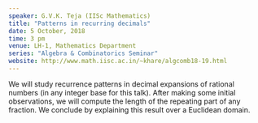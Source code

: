 ```yaml
---
speaker: G.V.K. Teja (IISc Mathematics)
title: "Patterns in recurring decimals"
date: 5 October, 2018
time: 3 pm
venue: LH-1, Mathematics Department
series: "Algebra & Combinatorics Seminar"
website: http://www.math.iisc.ac.in/~khare/algcomb18-19.html
---
```


 We will study recurrence patterns in decimal expansions of
 rational numbers (in any integer base for this talk). After
 making some initial observations, we will compute the length
 of the repeating part of any fraction. We conclude by
 explaining this result over a Euclidean domain.
